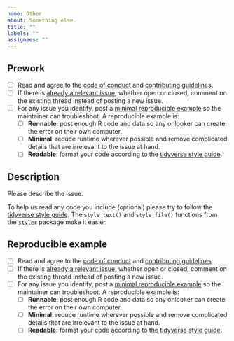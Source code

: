 ```yaml
---
name: Other
about: Something else.
title: ""
labels: ""
assignees: ""
---
```


## Prework

* [ ] Read and agree to the [code of conduct](https://github.com/wlandau/targets-tutorial/blob/master/CODE_OF_CONDUCT.md) and [contributing guidelines](https://github.com/wlandau/targets-tutorial/blob/master/CONTRIBUTING.md).
* [ ] If there is [already a relevant issue](https://github.com/wlandau/targets-tutorial/issues), whether open or closed, comment on the existing thread instead of posting a new issue.
* [ ] For any issue you identify, post a [minimal reproducible example](https://www.tidyverse.org/help/) so the maintainer can troubleshoot. A reproducible example is:
    * [ ] **Runnable**: post enough R code and data so any onlooker can create the error on their own computer.
    * [ ] **Minimal**: reduce runtime wherever possible and remove complicated details that are irrelevant to the issue at hand.
    * [ ] **Readable**: format your code according to the [tidyverse style guide](https://style.tidyverse.org/).

## Description

Please describe the issue.

To help us read any code you include (optional) please try to follow the [tidyverse style guide](https://style.tidyverse.org/). The `style_text()` and `style_file()` functions from the [`styler`](https://github.com/r-lib/styler) package make it easier.

## Reproducible example

* [ ] Read and agree to the [code of conduct](https://github.com/wlandau/targets-tutorial/blob/master/CODE_OF_CONDUCT.md) and [contributing guidelines](https://github.com/wlandau/targets-tutorial/blob/master/CONTRIBUTING.md).
* [ ] If there is [already a relevant issue](https://github.com/wlandau/targets-tutorial/issues), whether open or closed, comment on the existing thread instead of posting a new issue.
* [ ] For any issue you identify, post a [minimal reproducible example](https://www.tidyverse.org/help/) so the maintainer can troubleshoot. A reproducible example is:
    * [ ] **Runnable**: post enough R code and data so any onlooker can create the error on their own computer.
    * [ ] **Minimal**: reduce runtime wherever possible and remove complicated details that are irrelevant to the issue at hand.
    * [ ] **Readable**: format your code according to the [tidyverse style guide](https://style.tidyverse.org/).
